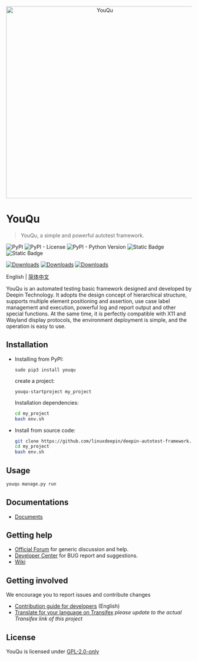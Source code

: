 <p align="center">
&nbsp&nbsp&nbsp&nbsp&nbsp&nbsp&nbsp&nbsp&nbsp&nbsp&nbsp&nbsp&nbsp&nbsp&nbsp&nbsp
  <a href="https://linuxdeepin.github.io/deepin-autotest-framework/">
    <img src="https://pic.imgdb.cn/item/64f05326661c6c8e54fe9bf4.png" width="520" alt="YouQu">
  </a>
</p>

# YouQu

> YouQu, a simple and powerful autotest framework.

![PyPI](https://img.shields.io/pypi/v/youqu?style=flat&logo=github&link=https%3A%2F%2Fpypi.org%2Fproject%2Fyouqu%2F&color=%2344CC11)
![PyPI - License](https://img.shields.io/pypi/l/youqu?color=blue&color=%2344CC11)
![PyPI - Python Version](https://img.shields.io/pypi/pyversions/youqu?color=%2344CC11)
![Static Badge](https://img.shields.io/badge/UOS%2FDeepin/Ubuntu/Debian-Platform?style=flat&label=OS)
![Static Badge](https://img.shields.io/badge/Linux-Platform?style=flat&label=Platform)

[![Downloads](https://static.pepy.tech/badge/youqu/week)](https://pepy.tech/project/youqu)
[![Downloads](https://static.pepy.tech/badge/youqu/month)](https://pepy.tech/project/youqu)
[![Downloads](https://static.pepy.tech/badge/youqu)](https://pepy.tech/project/youqu)

English | [简体中文](README.md) 

YouQu is an automated testing basic framework designed and developed by Deepin Technology. It adopts the design concept of hierarchical structure, supports multiple element positioning and assertion, use case label management and execution, powerful log and report output and other special functions. At the same time, it is perfectly compatible with X11 and Wayland display protocols, the environment deployment is simple, and the operation is easy to use.

## Installation

- Installing from PyPI:

  ```shel
  sudo pip3 install youqu
  ```

  create a project:

  ```shell
  youqu-startproject my_project
  ```

  Installation dependencies:

  ```sh
  cd my_project
  bash env.sh
  ```

- Install from source code:

  ```sh
  git clone https://github.com/linuxdeepin/deepin-autotest-framework.git my_project
  cd my_project
  bash env.sh
  ```

## Usage

```sh
youqu manage.py run
```

## Documentations

- [Documents](https://linuxdeepin.github.io/deepin-autotest-framework/)

## Getting help

- [Official Forum](https://bbs.deepin.org/) for generic discussion and help.
- [Developer Center](https://github.com/linuxdeepin/developer-center) for BUG report and suggestions.
- [Wiki](https://wiki.deepin.org/)

## Getting involved

We encourage you to report issues and contribute changes

- [Contribution guide for developers](https://github.com/linuxdeepin/developer-center/wiki/Contribution-Guidelines-for-Developers-en) (English)
- [Translate for your language on Transifex](#) *please update to the actual Transifex link of this project*

## License

YouQu is licensed under [GPL-2.0-only](LICENSE)